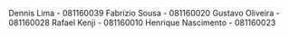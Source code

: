 Dennis Lima - 081160039
Fabrizio Sousa - 081160020
Gustavo Oliveira - 081160028
Rafael Kenji - 081160010
Henrique Nascimento - 081160023